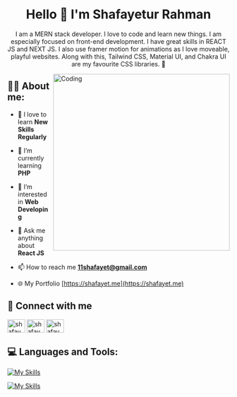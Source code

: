 <h1 align="center">Hello 👋 I'm Shafayetur Rahman</h1>

<p align="center">
  I am a MERN stack developer. I love to code and learn new things. I am especially focused on front-end development. I have great skills in REACT JS and NEXT JS. I also use framer motion for animations as I love moveable, playful websites. Along with this, Tailwind CSS, Material UI, and Chakra UI are my favourite CSS libraries. 🚀
</p>

<img align="right" alt="Coding" width="400" src="https://github.com/11Shafayet/11Shafayet/assets/65937591/154cd53d-1ffd-43cc-8b6c-fca808cc23c9">

<h2 align="left">👩‍💻 About me:</h2>

- 🔭 I love to learn **New Skills Regularly**

- 🌱 I’m currently learning **PHP**

- 👀 I’m interested in **Web Developing**

- 💬 Ask me anything about **React JS**

- 📫 How to reach me **11shafayet@gmail.com**
  
- 🌐 My Portfolio [https://shafayet.me](https://shafayet.me)


<h2 align="left">🔗 Connect with me</h2>
<p align="left">
<a href="https://www.linkedin.com/in/shafayetur-rahman/" target="blank"><img align="center" src="https://raw.githubusercontent.com/rahuldkjain/github-profile-readme-generator/master/src/images/icons/Social/linked-in-alt.svg" alt="shafayetur rahman" height="30" width="40" /></a>
<a href="https://www.facebook.com/11Shafayet" target="blank"><img align="center" src="https://raw.githubusercontent.com/rahuldkjain/github-profile-readme-generator/master/src/images/icons/Social/facebook.svg" alt="shafayetur rahman" height="30" width="40" /></a>
  <a href="https://www.instagram.com/md.shafayetur_rahman/" target="blank"><img align="center" src="https://cdn.jsdelivr.net/npm/simple-icons@3.0.1/icons/instagram.svg" alt="shafayetur rahman" height="30" width="40" /></a>
</p>

<h2 align="left">💻 Languages and Tools:</h2>

[![My Skills](https://skillicons.dev/icons?i=html,css,javascript,react,next,tailwind,bootstrap,mongodb,figma,git,expressjs,nodejs)](https://skillicons.dev)

[![My Skills](https://skillicons.dev/icons?i=github,materialui,vscode,vite)](https://skillicons.dev)
